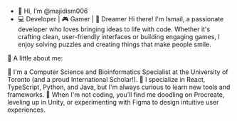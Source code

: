 - 👋 Hi, I’m @majidism006
- 💻 Developer | 🎮 Gamer | 🌟 Dreamer
Hi there! I'm Ismail, a passionate developer who loves bringing ideas to life with code. Whether it's crafting clean, user-friendly interfaces or building engaging games, I enjoy solving puzzles and creating things that make people smile.

🚀 A little about me:

🌟 I'm a Computer Science and Bioinformatics Specialist at the University of Toronto (and a proud International Scholar!).
🔧 I specialize in React, TypeScript, Python, and Java, but I'm always curious to learn new tools and frameworks.
🎨 When I'm not coding, you’ll find me doodling on Procreate, leveling up in Unity, or experimenting with Figma to design intuitive user experiences.
<!---
majidism006/majidism006 is a ✨ special ✨ repository because its `README.md` (this file) appears on your GitHub profile.
You can click the Preview link to take a look at your changes.
--->
